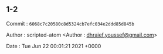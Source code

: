 ## 1-2 

 Commit : `6068c7c20580c8d5324cb7efc034e2ddd85d845b`

 Author : scripted-atom <Author : dhraief.youssef@gmail.com> 

 Date 	: Tue Jun 22 00:01:21 2021 +0000 

